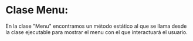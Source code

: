 # Clase Menu:

En la clase "Menu" encontramos un método estático al que se llama desde la clase ejecutable para mostrar el menu con el que interactuará el usuario.